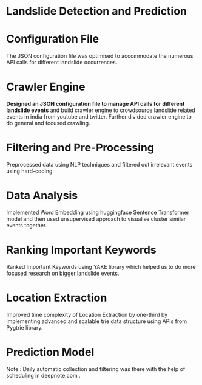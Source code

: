 # Landslide Detection and Prediction

# Configuration File
The JSON configuration file was optimised to accommodate the numerous API calls for different landslide occurrences. 

# Crawler Engine

**Designed an JSON configuration file to manage API calls for different landslide events** and build crawler engine to crowdsource landslide related events in india from youtube and twitter. Further divided crawler engine to do general and focused crawling.

# Filtering and Pre-Processing

Preprocessed data using NLP techniques and filtered out irrelevant events using hard-coding.

# Data Analysis

Implemented Word Embedding using huggingface Sentence Transformer model and then used unsupervised approach to visualise cluster similar events together.

# Ranking Important Keywords

Ranked Important Keywords using YAKE library which helped us to do more focused research on bigger landslide events.

# Location Extraction

Improved time complexity of Location Extraction by one-third by implementing advanced and scalable trie data structure using APIs from Pygtrie library.

# Prediction Model


Note : Daily automatic collection and filtering was there with the help of scheduling in deepnote.com .

